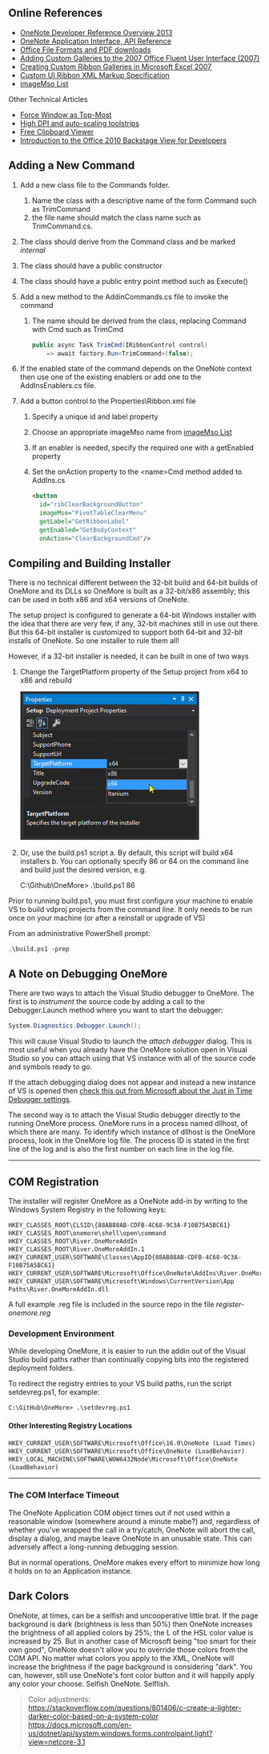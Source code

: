 ## Online References

* [OneNote Developer Reference Overview 2013](https://docs.microsoft.com/en-us/office/client-developer/onenote/onenote-developer-reference)
* [OneNote Application Interface, API Reference](https://docs.microsoft.com/en-us/office/client-developer/onenote/application-interface-onenote)
* [Office File Formats and PDF downloads](https://msdn.microsoft.com/en-us/library/cc313105(v=office.12).aspx)
* [Adding Custom Galleries to the 2007 Office Fluent User Interface (2007)](https://msdn.microsoft.com/en-us/library/bb736142%28v=office.12%29.aspx?f=255&MSPPError=-2147217396)
* [Creating Custom Ribbon Galleries in Microsoft Excel 2007](https://msdn.microsoft.com/en-us/library/office/dd756403%28v=office.12%29.aspx?f=255&MSPPError=-2147217396)
* [Custom UI Ribbon XML Markup Specification](https://docs.microsoft.com/en-us/openspecs/office_standards/ms-customui/d842006e-3187-4f66-a17d-0819a3cc94b5)
* [imageMso List](https://bert-toolkit.com/imagemso-list.html)

Other Technical Articles

* [Force Window as Top-Most](https://stackoverflow.com/questions/1309855/what-is-powerful-way-to-force-a-form-to-bring-front)
* [High DPI and auto-scaling toolstrips](https://stackoverflow.com/questions/42838120/how-to-proper-auto-scale-toolstrip-in-net)
* [Free Clipboard Viewer](https://www.freeclipboardviewer.com/)
* [Introduction to the Office 2010 Backstage View for Developers](https://msdn.microsoft.com/en-us/library/ee691833.aspx?f=255&MSPPError=-2147217396#odc_Office2010Introduction2OutSpaceUI_DescriptionsAttributesChildInformation)

## Adding a New Command

1. Add a new class file to the Commands folder.
   1. Name the class with a descriptive name of the form <name>Command such as TrimCommand
   1. the file name should match the class name such as TrimCommand.cs.
1. The class should derive from the Command class and be marked _internal_
1. The class should have a public constructor
1. The class should have a public entry point method such as Execute()
1. Add a new method to the AddinCommands.cs file to invoke the command
   1. The name should be derived from the class, replacing Command with Cmd such as TrimCmd

      ```csharp
      public async Task TrimCmd(IRibbonControl control)
          => await factory.Run<TrimCommand>(false);
      ```

1. If the enabled state of the command depends on the OneNote context then use one of the existing
   enablers or add one to the AddInsEnablers.cs file.

1. Add a button control to the Properties\Ribbon.xml file
   1. Specify a unique id and label property
   1. Choose an appropriate imageMso name from [imageMso List](https://bert-toolkit.com/imagemso-list.html)
   1. If an enabler is needed, specify the required one with a getEnabled property
   1. Set the onAction property to the &lt;name&gt;Cmd method added to AddIns.cs

      ```xml
      <button
        id="ribClearBackgroundButton"
        imageMso="PivotTableClearMenu"
        getLabel="GetRibbonLabel"
        getEnabled="GetBodyContext"
        onAction="ClearBackgroundCmd"/>
      ```   

## Compiling and Building Installer

There is no technical different between the 32-bit build and 64-bit builds of OneMore and its DLLs so
OneMore is built as a 32-bit/x86 assembly; this can be used in both x86 and x64 versions of OneNote.

The setup project is configured to generate a 64-bit Windows installer with the idea that there are
very few, if any, 32-bit machines still in use out there. But this 64-bit installer is customized to
support both 64-bit and 32-bit installs of OneNote. So one installer to rule them all!

However, if a 32-bit installer is needed, it can be built in one of two ways

1. Change the TargetPlatform property of the Setup project from x64 to x86 and rebuild

   ![TargetPlatform](images/TargetPlatform.png)

2. Or, use the build.ps1 script
   a. By default, this script will build x64 installers
   b. You can optionally specify 86 or 64 on the command line and build just the desired version, e.g.

   C:\Github\OneMore> .\build.ps1 86

Prior to running build.ps1, you must first configure your machine to enable VS to build vdproj projects
from the command line. It only needs to be run once on your machine (or after a reinstall or upgrade of VS)

From an administrative PowerShell prompt:

    .\build.ps1 -prep

## A Note on Debugging OneMore

There are two ways to attach the Visual Studio debugger to OneMore. The first is to _instrument_
the source code by adding a call to the Debugger.Launch method where you want to start the debugger:

   ```csharp
   System.Diagnostics.Debugger.Launch();
   ```

This will cause Visual Studio to launch the _attach debugger_ dialog. This is most useful
when you already have the OneMore solution open in Visual Studio so you can attach using
that VS instance with all of the source code and symbols ready to go.

If the attach debugging dialog does not appear and instead a new instance of VS is opened then 
[check this out from Microsoft about the Just in Time Debugger settings](https://docs.microsoft.com/en-us/visualstudio/debugger/debug-using-the-just-in-time-debugger).

The second way is to attach the Visual Studio debugger directly to the running OneMore process.
OneMore runs in a process named dllhost, of which there are many. To identify which instance of
dllhost is the OneMore process, look in the OneMore log file. The process ID is stated in the
first line of the log and is also the first number on each line in the log file.

***
## COM Registration

The installer will register OneMore as a OneNote add-in by writing to the Windows System Registry in the following keys:

```HKEY_CLASSES_ROOT\AppID{88AB88AB-CDFB-4C68-9C3A-F10B75A5BC61}
HKEY_CLASSES_ROOT\CLSID\{88AB88AB-CDFB-4C68-9C3A-F10B75A5BC61}
HKEY_CLASSES_ROOT\onemore\shell\open\command
HKEY_CLASSES_ROOT\River.OneMoreAddIn
HKEY_CLASSES_ROOT\River.OneMoreAddIn.1
HKEY_CURRENT_USER\SOFTWARE\Classes\AppID{88AB88AB-CDFB-4C68-9C3A-F10B75A5BC61}
HKEY_CURRENT_USER\SOFTWARE\Microsoft\Office\OneNote\AddIns\River.OneMoreAddIn
HKEY_CURRENT_USER\SOFTWARE\Microsoft\Windows\CurrentVersion\App Paths\River.OneMoreAddIn.dll
```

A full example .reg file is included in the source repo in the file _register-onemore.reg_

### Development Environment

While developing OneMore, it is easier to run the addin out of the Visual Studio build
paths rather than continually copying bits into the registered deployment folders.

To redirect the registry entries to your VS build paths, run the script setdevreg.ps1, for example:

```
C:\GitHub\OneMore> .\setdevreg.ps1
```

#### Other Interesting Registry Locations

```
HKEY_CURRENT_USER\SOFTWARE\Microsoft\Office\16.0\OneNote (Load Times)
HKEY_CURRENT_USER\SOFTWARE\Microsoft\Office\OneNote (LoadBehavior)
HKEY_LOCAL_MACHINE\SOFTWARE\WOW6432Node\Microsoft\Office\OneNote (LoadBehavior)
```

***
### The COM Interface Timeout

The OneNote Application COM object times out if not used within a reasonable window (somewhere around
a minute mabe?) and, regardless of whether you've wrapped the call in a try/catch, OneNote will abort
the call, display a dialog, and maybe leave OneNote in an unusable state. This can adversely affect a
long-running debugging session.

But in normal operations, OneMore makes every effort to minimize how long it holds on to an
Application instance.

## Dark Colors

OneNote, at times, can be a selfish and uncooperative little brat. If the page background is dark
(brightness is less than 50%) then OneNote increases the brightness of all applied colors by 25%;
the L of the HSL color value is increased by 25. But in another case of Microsoft being "too smart
for their own good", OneNote doesn't allow you to override those colors from the COM API. No matter
what colors you apply to the XML, OneNote will increase the brightness if the page background is
considering "dark". You can, however, still use OneNote's font color button and it will happily
apply any color your choose. Selfish OneNote. Selflish.

> Color adjustments:  
> https://stackoverflow.com/questions/801406/c-create-a-lighter-darker-color-based-on-a-system-color  
> https://docs.microsoft.com/en-us/dotnet/api/system.windows.forms.controlpaint.light?view=netcore-3.1

